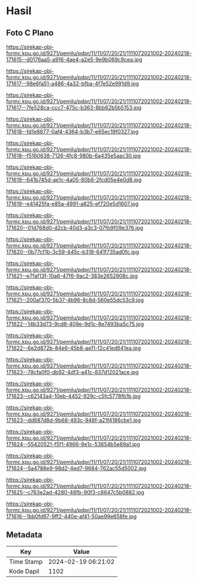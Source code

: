 # Hasil

## Foto C Plano

https://sirekap-obj-formc.kpu.go.id/9271/pemilu/pdpr/11/11/07/20/21/1111072021002-20240218-171615--d0176aa5-a916-4ae4-a2e5-9e9b069c9cea.jpg

https://sirekap-obj-formc.kpu.go.id/9271/pemilu/pdpr/11/11/07/20/21/1111072021002-20240218-171617--98e6fa51-a486-4a32-bfba-4f7e52e991d9.jpg

https://sirekap-obj-formc.kpu.go.id/9271/pemilu/pdpr/11/11/07/20/21/1111072021002-20240218-171617--7fe528ca-ccc7-475c-b363-8bb62b5b5153.jpg

https://sirekap-obj-formc.kpu.go.id/9271/pemilu/pdpr/11/11/07/20/21/1111072021002-20240218-171618--fd1e8877-0af4-4364-b3b7-e65ec19f0327.jpg

https://sirekap-obj-formc.kpu.go.id/9271/pemilu/pdpr/11/11/07/20/21/1111072021002-20240218-171618--f5160638-7126-4fc8-980b-6a435e5aac30.jpg

https://sirekap-obj-formc.kpu.go.id/9271/pemilu/pdpr/11/11/07/20/21/1111072021002-20240218-171619--641b745d-ae1c-4a05-80b6-2fcd05e4e0d8.jpg

https://sirekap-obj-formc.kpu.go.id/9271/pemilu/pdpr/11/11/07/20/21/1111072021002-20240218-171619--e41425fa-e85a-4991-a825-ef720e5d1607.jpg

https://sirekap-obj-formc.kpu.go.id/9271/pemilu/pdpr/11/11/07/20/21/1111072021002-20240218-171620--01d768d0-d2cb-40d3-a3c3-07fb9f09e376.jpg

https://sirekap-obj-formc.kpu.go.id/9271/pemilu/pdpr/11/11/07/20/21/1111072021002-20240218-171620--0b77cf1b-3c59-445c-b318-641f735ad0fc.jpg

https://sirekap-obj-formc.kpu.go.id/9271/pemilu/pdpr/11/11/07/20/21/1111072021002-20240218-171621--e7faf13f-10a6-47f6-9ac2-383e2652908c.jpg

https://sirekap-obj-formc.kpu.go.id/9271/pemilu/pdpr/11/11/07/20/21/1111072021002-20240218-171621--200af370-5b37-4b96-8c8d-560e55dc53c9.jpg

https://sirekap-obj-formc.kpu.go.id/9271/pemilu/pdpr/11/11/07/20/21/1111072021002-20240218-171622--14b33d73-9cd8-409e-9d1c-8e7493ba5c75.jpg

https://sirekap-obj-formc.kpu.go.id/9271/pemilu/pdpr/11/11/07/20/21/1111072021002-20240218-171622--6e2d872b-84e6-45b8-ae11-f2c41ed641ea.jpg

https://sirekap-obj-formc.kpu.go.id/9271/pemilu/pdpr/11/11/07/20/21/1111072021002-20240218-171623--78cfa0f0-db92-4df3-a41c-837d12021ace.jpg

https://sirekap-obj-formc.kpu.go.id/9271/pemilu/pdpr/11/11/07/20/21/1111072021002-20240218-171623--c62143a4-10eb-4452-929c-c5fc5778fb1b.jpg

https://sirekap-obj-formc.kpu.go.id/9271/pemilu/pdpr/11/11/07/20/21/1111072021002-20240218-171623--dd687d8d-9b68-493c-948f-a21f4186cbe1.jpg

https://sirekap-obj-formc.kpu.go.id/9271/pemilu/pdpr/11/11/07/20/21/1111072021002-20240218-171624--55420521-f5f1-4966-9e1c-53654b5e89a1.jpg

https://sirekap-obj-formc.kpu.go.id/9271/pemilu/pdpr/11/11/07/20/21/1111072021002-20240218-171624--5a4788e9-98d2-4ed7-9684-762ac55d5002.jpg

https://sirekap-obj-formc.kpu.go.id/9271/pemilu/pdpr/11/11/07/20/21/1111072021002-20240218-171625--c763e2ad-4280-46fb-90f3-c8647c5b0882.jpg

https://sirekap-obj-formc.kpu.go.id/9271/pemilu/pdpr/11/11/07/20/21/1111072021002-20240218-171616--1bb0fd97-9ff2-440e-af41-50ae99e658fe.jpg


## Metadata

| Key        | Value               |
| ---------- | ------------------- |
| Time Stamp | 2024-02-19 06:21:02 |
| Kode Dapil | 1102                |



